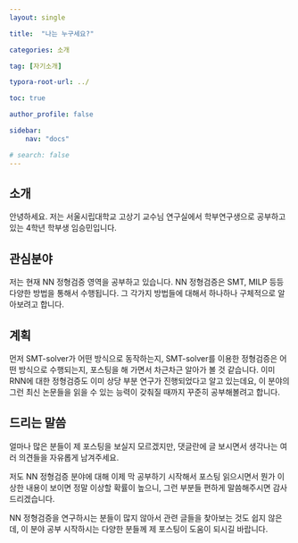 ```yaml
---
layout: single

title:  "나는 누구세요?"

categories: 소개

tag: [자기소개]

typora-root-url: ../

toc: true

author_profile: false

sidebar:
    nav: "docs"

# search: false
---
```




## 소개

안녕하세요. 저는 서울시립대학교 고상기 교수님 연구실에서 학부연구생으로 공부하고 있는 4학년 학부생 임승민입니다.



## 관심분야

저는 현재 NN 정형검증 영역을 공부하고 있습니다. NN 정형검증은  SMT, MILP 등등 다양한 방법을 통해서 수행됩니다. 그 각가지 방법들에 대해서 하나하나 구체적으로 알아보려고 합니다.



## 계획

먼저 SMT-solver가 어떤 방식으로 동작하는지, SMT-solver를 이용한 정형검증은 어떤 방식으로 수행되는지, 포스팅을 해 가면서 차근차근 알아가 볼 것 같습니다. 이미 RNN에 대한 정형검증도 이미 상당 부분 연구가 진행되었다고 알고 있는데요, 이 분야의 그런 최신 논문들을 읽을 수 있는 능력이 갖춰질 때까지 꾸준히 공부해볼려고 합니다.



## 드리는 말씀

얼마나 많은 분들이 제 포스팅을 보실지 모르겠지만, 댓글란에 글 보시면서 생각나는 여러 의견들을 자유롭게 남겨주세요.

저도 NN 정형검증 분야에 대해 이제 막 공부하기 시작해서 포스팅 읽으시면서 뭔가 이상한 내용이 보이면 정말 이상할 확률이 높으니, 그런 부분들 편하게 말씀해주시면 감사드리겠습니다.

NN 정형검증을 연구하시는 분들이 많지 않아서 관련 글들을 찾아보는 것도 쉽지 않은데, 이 분야 공부 시작하시는 다양한 분들께 제 포스팅이 도움이 되시길 바랍니다.
